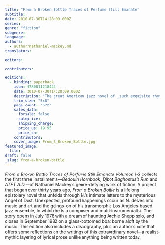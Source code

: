 ```yaml
---
title: "From a Broken Bottle Traces of Perfume Still Emanate"
subtitle:
date: 2010-07-30T14:28:09.000Z
series:
genre: "fiction"
subgenre:
language:
authors:
  - author/nathaniel-mackey.md
translators:

editors:

contributors:

editions:
  - binding: paperback
    isbn: 9780811218443
    date: 2010-07-30T14:28:09.000Z
    description: "The great American jazz novel of _such exquisite rhythmic lyricism_ (Bookforum) by National Book Award Winner Nathaniel Mackey. "
    trim_size: "5x8"
    page_count: "572"
    sales_data:
      forsale: false
      saleprice:
      shipping_charge:
      price_us: 19.95
      price_cn:
    contributors:
    cover_image: From_A_Broken_Bottle.jpg
featured_image:
  file:
draft: false
_slug: from-a-broken-bottle
---
```


_From a Broken Bottle Traces of Perfume Still Emanate Volumes 1-3_ collects the first three installments—_Bedouin Hornbook_, _Djbot Baghostus’s Run_ and _ATET A.D._—of Nathaniel Mackey’s genre-defying work of fiction. A project that began over thirty years ago, _From a Broken Bottle_ is a lifelong epistolary novel that unfolds through N.’s intimate letters to the mysterious Angel of Dust. Unexpected, profound happenings occur as N. delves into music and art and the goings-on of his transmorphic Los Angeles-based jazz ensemble, in which he is a composer and multi-instrumentalist. The story opens in July 1978 with a dream of haunting Archie Shepp solo, and closes in September 1982 on a glass-bottomed boat borne aloft by the music. This edition also includes a discography, plus an author’s note that offers some reflections on the writings of this extraordinary novel—a realist-mythic layering of lyrical prose unlike anything being written today.

